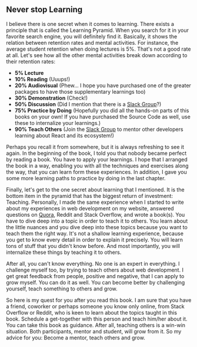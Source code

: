 ## Never stop Learning

I believe there is one secret when it comes to learning. There exists a principle that is called the Learning Pyramid. When you search for it in your favorite search engine, you will definitely find it. Basically, it shows the relation between retention rates and mental activities. For instance, the average student retention when doing lectures is 5%. That's not a good rate at all. Let's see how all the other mental activities break down according to their retention rates:

* **5% Lecture**
* **10% Reading** (Uuups!)
* **20% Audiovisual** (Phew... I hope you have purchased one of the greater packages to have those supplementary learnings too)
* **30% Demonstration** (Check!)
* **50% Discussion** (Did I mention that there is a [Slack Group](https://slack-the-road-to-learn-react.wieruch.com/)?)
* **75% Practice by Doing** (Hopefully you did all the hands-on parts of this books on your own! If you have purchased the Source Code as well, use these to internalize your learnings.)
* **90% Teach Others** (Join the [Slack Group](https://slack-the-road-to-learn-react.wieruch.com/) to mentor other developers learning about React and its ecosystem!)

Perhaps you recall it from somewhere, but it is always refreshing to see it again. In the beginning of the book, I told you that nobody became perfect by reading a book. You have to apply your learnings. I hope that I arranged the book in a way, enabling you with all the techniques and exercises along the way, that you can learn form these experiences. In addition, I gave you some more learning paths to practice by doing in the last chapter.

Finally, let's get to the one secret about learning that I mentioned. It is the bottom item in the pyramid that has the biggest return of investment: Teaching. Personally, I made the same experience when I started to write about my experiences in web development on my website, answered questions on [Quora](https://www.quora.com/profile/Robin-Wieruch), Reddit and Stack Overflow, and wrote a book(s). You have to dive deep into a topic in order to teach it to others. You learn about the little nuances and you dive deep into these topics because you want to teach them the right way. It's not a shallow learning experience, because you get to know every detail in order to explain it precisely. You will learn tons of stuff that you didn't know before. And most importantly, you will internalize these things by teaching it to others.

After all, you can't know everything. No one is an expert in everything. I challenge myself too, by trying to teach others about web development. I get great feedback from people, positive and negative, that I can apply to grow myself. You can do it as well. You can become better by challenging yourself, teach something to others and grow.

So here is my quest for you after you read this book. I am sure that you have a friend, coworker or perhaps someone you know only online, from Stack Overflow or Reddit, who is keen to learn about the topics taught in this book. Schedule a get-together with this person and teach him/her about it. You can take this book as guidance. After all, teaching others is a win-win situation. Both participants, mentor and student, will grow from it. So my advice for you: Become a mentor, teach others and grow.
